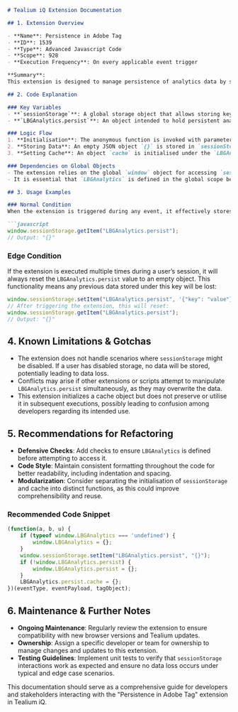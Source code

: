 ```markdown
# Tealium iQ Extension Documentation

## 1. Extension Overview

- **Name**: Persistence in Adobe Tag
- **ID**: 1539
- **Type**: Advanced Javascript Code
- **Scope**: 928
- **Execution Frequency**: On every applicable event trigger

**Summary**:  
This extension is designed to manage persistence of analytics data by storing a default empty object in the `sessionStorage` of the user's browser under the key `LBGAnalytics.persist`. The extension also provides a cache object to facilitate temporary storage of analytics data during the session. This mechanism helps in maintaining data consistency across different pages and interactions within the same session.

## 2. Code Explanation

### Key Variables
- **`sessionStorage`**: A global storage object that allows storing key-value pairs in a web browser, accessible only within the current session.
- **`LBGAnalytics.persist`**: An object intended to hold persistent analytics data during the web session.

### Logic Flow
1. **Initialisation**: The anonymous function is invoked with parameters `eventType`, `eventPayload`, and `tagObject`.
2. **Storing Data**: An empty JSON object `{}` is stored in `sessionStorage` with the key `LBGAnalytics.persist`.
3. **Setting Cache**: An object `cache` is initialised under the `LBGAnalytics.persist` to hold temporary analytics data.

### Dependencies on Global Objects
- The extension relies on the global `window` object for accessing `sessionStorage`.
- It is essential that `LBGAnalytics` is defined in the global scope before this extension runs.

## 3. Usage Examples

### Normal Condition
When the extension is triggered during any event, it effectively stores an empty object in `sessionStorage`. This can be observed via the browser's developer tools:

```javascript
window.sessionStorage.getItem("LBGAnalytics.persist"); 
// Output: "{}"
```

### Edge Condition
If the extension is executed multiple times during a user’s session, it will always reset the `LBGAnalytics.persist` value to an empty object. This functionality means any previous data stored under this key will be lost:

```javascript
window.sessionStorage.setItem("LBGAnalytics.persist", '{"key": "value"}');
// After triggering the extension, this will reset:
window.sessionStorage.getItem("LBGAnalytics.persist"); 
// Output: "{}"
```

## 4. Known Limitations & Gotchas

- The extension does not handle scenarios where `sessionStorage` might be disabled. If a user has disabled storage, no data will be stored, potentially leading to data loss.
- Conflicts may arise if other extensions or scripts attempt to manipulate `LBGAnalytics.persist` simultaneously, as they may overwrite the data.
- This extension initializes a cache object but does not preserve or utilise it in subsequent executions, possibly leading to confusion among developers regarding its intended use.

## 5. Recommendations for Refactoring

- **Defensive Checks**: Add checks to ensure `LBGAnalytics` is defined before attempting to access it.
- **Code Style**: Maintain consistent formatting throughout the code for better readability, including indentation and spacing.
- **Modularization**: Consider separating the initialisation of `sessionStorage` and cache into distinct functions, as this could improve comprehensibility and reuse.

### Recommended Code Snippet
```javascript
(function(a, b, u) {
    if (typeof window.LBGAnalytics === 'undefined') {
        window.LBGAnalytics = {};
    }
    window.sessionStorage.setItem("LBGAnalytics.persist", "{}");
    if (!window.LBGAnalytics.persist) {
        window.LBGAnalytics.persist = {};
    }
    LBGAnalytics.persist.cache = {};
})(eventType, eventPayload, tagObject);
```

## 6. Maintenance & Further Notes

- **Ongoing Maintenance**: Regularly review the extension to ensure compatibility with new browser versions and Tealium updates.
- **Ownership**: Assign a specific developer or team for ownership to manage changes and updates to this extension.
- **Testing Guidelines**: Implement unit tests to verify that `sessionStorage` interactions work as expected and ensure no data loss occurs under typical and edge case scenarios.

This documentation should serve as a comprehensive guide for developers and stakeholders interacting with the "Persistence in Adobe Tag" extension in Tealium iQ.
```
